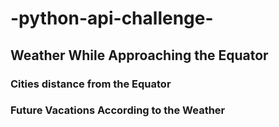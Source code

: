 # -python-api-challenge-

## Weather While Approaching the Equator

### Cities distance from the Equator

### Future Vacations According to the Weather
